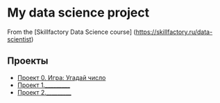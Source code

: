 # My data science project
From the [Skillfactory Data Science course] (https://skillfactory.ru/data-scientist)

## Проекты

* [Проект 0. Игра: Угадай число](https://github.com/savasink/sava_data_science/tree/main/project_0)
* [Проект 1._________](______)
* [Проект 2._________](______)
